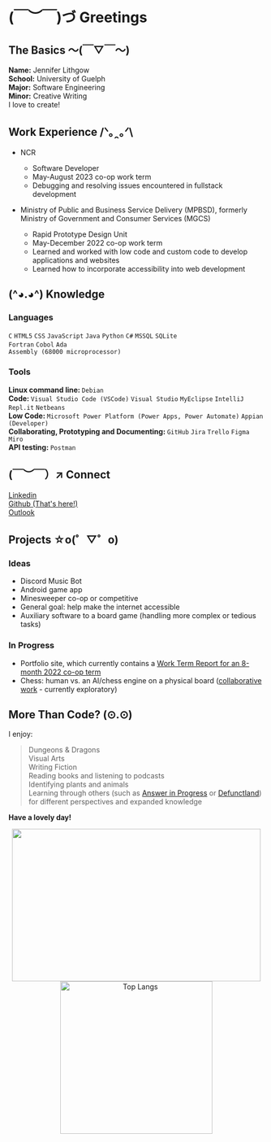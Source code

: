 # (￣︶￣)づ Greetings 
## The Basics ～(￣▽￣～)
**Name:** Jennifer Lithgow  
**School:** University of Guelph  
**Major:** Software Engineering  
**Minor:** Creative Writing  
I love to create!

## Work Experience /ᐠ｡ꞈ｡ᐟ\
* NCR
  * Software Developer
  * May-August 2023 co-op work term
  * Debugging and resolving issues encountered in fullstack development

* Ministry of Public and Business Service Delivery (MPBSD), formerly Ministry of Government and Consumer Services (MGCS)  
  * Rapid Prototype Design Unit  
  * May-December 2022 co-op work term  
  * Learned and worked with low code and custom code to develop applications and websites  
  * Learned how to incorporate accessibility into web development  

## (^◕.◕^) Knowledge
### Languages
`C` `HTML5` `CSS` `JavaScript` `Java` `Python` `C#` `MSSQL` `SQLite`   
`Fortran` `Cobol` `Ada`  
`Assembly (68000 microprocessor)`  
<!--
![Javascript](https://img.shields.io/badge/Javascript-F0DB4F?style=for-the-badge&labelColor=black&logo=javascript&logoColor=F0DB4F)
![HTML5](https://img.shields.io/badge/HTML5-E34F26?style=for-the-badge&logo=html5&logoColor=white)
![CSS3](https://img.shields.io/badge/CSS3-1572B6?style=for-the-badge&logo=css3&logoColor=white)
![Python](https://img.shields.io/badge/python-3670A0?style=for-the-badge&logo=python&logoColor=ffdd54)
![Java](https://img.shields.io/badge/java-%23ED8B00.svg?style=for-the-badge&logo=openjdk&logoColor=white)
![Linux](https://img.shields.io/badge/Linux-FCC624?style=for-the-badge&logo=linux&logoColor=black)
![C](https://img.shields.io/badge/c-%2300599C.svg?style=for-the-badge&logo=c&logoColor=white)
![SQLite](https://img.shields.io/badge/sqlite-%2307405e.svg?style=for-the-badge&logo=sqlite&logoColor=white)
![C#]()
 <a href="https://www.w3schools.com/cs/" target="_blank" rel="noreferrer"> <img src="https://raw.githubusercontent.com/devicons/devicon/master/icons/csharp/csharp-original.svg" alt="csharp" width="40" height="40"/> </a> 
![Java]()
 <a href="https://www.java.com" target="_blank" rel="noreferrer"> <img src="https://raw.githubusercontent.com/devicons/devicon/master/icons/java/java-original.svg" alt="java" width="40" height="40"/> </a>
![MSSQL]()
 <a href="https://www.microsoft.com/en-us/sql-server" target="_blank" rel="noreferrer"> <img src="https://www.svgrepo.com/show/303229/microsoft-sql-server-logo.svg" alt="mssql" width="40" height="40"/> </a>
![MySQL]()
 <a href="https://www.mysql.com/" target="_blank" rel="noreferrer"> <img src="https://raw.githubusercontent.com/devicons/devicon/master/icons/mysql/mysql-original-wordmark.svg" alt="mysql" width="40" height="40"/> </a>
-->

### Tools
<strong>Linux command line: </strong> `Debian`  
<strong>Code: </strong> `Visual Studio Code (VSCode)` `Visual Studio` `MyEclipse` `IntelliJ` `Repl.it` `Netbeans`  
<strong>Low Code: </strong> `Microsoft Power Platform (Power Apps, Power Automate)` `Appian (Developer)`  
<strong>Collaborating, Prototyping and Documenting: </strong> `GitHub` `Jira` `Trello` `Figma` `Miro`  
<strong>API testing: </strong> `Postman`
<!--
![VSCode](https://img.shields.io/badge/Visual_Studio-0078d7?style=for-the-badge&logo=visual%20studio&logoColor=white)
![React](https://img.shields.io/badge/-React-61DBFB?style=for-the-badge&labelColor=black&logo=react&logoColor=61DBFB)
![Git](https://img.shields.io/badge/Git-F05032?style=for-the-badge&logo=git&logoColor=white)
![Postman]()
 <a href="https://postman.com" target="_blank" rel="noreferrer"> <img src="https://www.vectorlogo.zone/logos/getpostman/getpostman-icon.svg" alt="postman" width="40" height="40"/> </a> 
![Figma]()
 <a href="https://www.figma.com/" target="_blank" rel="noreferrer"> <img src="https://www.vectorlogo.zone/logos/figma/figma-icon.svg" alt="figma" width="40" height="40"/> </a> 
![Bootstrap]()
 <a href="https://getbootstrap.com" target="_blank" rel="noreferrer"> <img src="https://raw.githubusercontent.com/devicons/devicon/master/icons/bootstrap/bootstrap-plain-wordmark.svg" alt="bootstrap" width="40" height="40"/> </a>
--> 
## (￣︶￣）↗ Connect 
[Linkedin][1]  
[Github (That's here!)][2]  
[Outlook](mailto:jlithgow@uoguelph.ca)
<!-- <img src="https://komarev.com/ghpvc/?username=jenlith&label=Profile%20views&color=0e75b6&style=flat" alt="jenlith profile views" /> -->
<!--
<a href="https://linkedin.com/in/jinlingcai" target="blank"><img align="center" src="https://raw.githubusercontent.com/rahuldkjain/github-profile-readme-generator/master/src/images/icons/Social/linked-in-alt.svg" alt="jinlingcai" height="30" width="40" /></a>
 -->
 
## Projects ☆o(゜▽゜o)  
### Ideas
* Discord Music Bot  
* Android game app
* Minesweeper co-op or competitive
* General goal: help make the internet accessible  
* Auxiliary software to a board game (handling more complex or tedious tasks)  
<!-- https://en.m.wikipedia.org/wiki/Esoteric_programming_language -->
### In Progress
* Portfolio site, which currently contains a [Work Term Report for an 8-month 2022 co-op term](https://jenlith.github.io/Pages/rpdu2022)
* Chess: human vs. an AI/chess engine on a physical board ([collaborative work](https://github.com/jenlith/Chess-AIRL) - currently exploratory)
<!--<a href="https://github.com/jenlith?tab=repositories" target="_blank"><img alt="All Repositories" title="All Repositories" src="https://img.shields.io/badge/-All%20Repos-2962FF?style=for-the-badge&logo=koding&logoColor=white"/></a>-->

## More Than Code? (⊙.⊙)
I enjoy:  
> Dungeons & Dragons  
> Visual Arts  
> Writing Fiction  
> Reading books and listening to podcasts  
> Identifying plants and animals  
> Learning through others (such as [Answer in Progress](https://www.youtube.com/c/answerinprogress/featured) or [Defunctland](https://www.youtube.com/@Defunctland)) for different perspectives and expanded knowledge  

<p style="font:18pt;">
 <strong>Have a lovely day!</strong>
</p>
<!--
github stats
resource: https://www.jasongaylord.com/blog/2020/10/28/implementing-github-readme-statistics
resource: https://github.com/jasongaylord/github-stats/
resource: https://github.com/anuraghazra/github-readme-stats
-->
<div align="center">
<img src="https://github-readme-stats.vercel.app/api?username=jenlith&count_private=true&theme=discord_old_blurple&hide=contribs,prs" width="490"  height="300">
<img src="https://github-readme-stats.vercel.app/api/top-langs/?username=jenlith&count_private=true&theme=discord_old_blurple&layout=compact" alt="Top Langs" width="300" height="300">
</div>

<!--
[![My GitHub Stats](https://github-readme-stats.vercel.app/api/?username=jenlith&count_private=true&theme=tokyonight&showicons=true)]()
[![My GitHub Language Stats](https://github-readme-stats.vercel.app/api/top-langs/?username=jenlith&langs_count=5&theme=tokyonight)]()
-->
[1]:https://www.linkedin.com/in/jenlithgow/
[2]:https://github.com/jenlith
[3]:jlithgow@uoguelph.ca

<!--

<p align="center">
  <a href="https://badge.fury.io/js/electron-markdownify">
    <img src="https://badge.fury.io/js/electron-markdownify.svg"
         alt="Gitter">
  </a>
  <a href="https://gitter.im/amitmerchant1990/electron-markdownify"><img src="https://badges.gitter.im/amitmerchant1990/electron-markdownify.svg"></a>
  <a href="https://saythanks.io/to/bullredeyes@gmail.com">
      <img src="https://img.shields.io/badge/SayThanks.io-%E2%98%BC-1EAEDB.svg">
  </a>
  <a href="https://www.paypal.me/AmitMerchant">
    <img src="https://img.shields.io/badge/$-donate-ff69b4.svg?maxAge=2592000&amp;style=flat">
  </a>
</p>

(￣_,￣ )（￣︶￣）↗　(～￣▽￣)～（*＾-＾*）(づ￣ 3￣)づ (^◕.◕^)
**jenlith/jenlith** is a ✨ _special_ ✨ repository because its `README.md` (this file) appears on your GitHub profile.
Here are some ideas to get you started:
- 🔭 I’m currently working on ...
- 🌱 I’m currently learning ...
- 👯 I’m looking to collaborate on ...
- 🤔 I’m looking for help with ...
- 💬 Ask me about ...
- 📫 How to reach me: ...
- 😄 Pronouns: ...
- ⚡ Fun fact: ...

###
    namespace AboutMe

    {   
        class Me

            string name = "Xiaoya Zou";
            string firstName = "My first name can be pronounced as 'Shiao-ya'🙂";
            string education = "Software Development & Network Engineering Student at Sheridan College";
            string coop = "Low-code Application Developer (Jan 2022 - Present)";
            string greetings = "✨ Thanks for dropping by ✨";

            static void Main(string[] args)
            {
                Me Xiaoya = new Me();
                Console.WriteLine(Xiaoya.greetings);
            }
        }
    }
    
### 

https://docs.github.com/en/get-started/writing-on-github/getting-started-with-writing-and-formatting-on-github/basic-writing-and-formatting-syntax
-->
